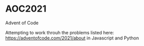 # AOC2021
Advent of Code


Attempting to work throuh the problems listed here: https://adventofcode.com/2021/about in Javascript and Python
